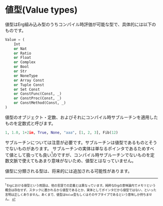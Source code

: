 # 値型(Value types)

値型はErg組み込み型のうちコンパイル時評価が可能な型で、具体的には以下のものです。

```python
Value = (
    Int
    or Nat
    or Ratio
    or Float
    or Complex
    or Bool
    or Str
    or NoneType
    or Array Const
    or Tuple Const
    or Set Const
    or ConstFunc(Const, _)
    or ConstProc(Const, _)
    or ConstMethod(Const, _)
)
```

値型のオブジェクト・定数、およびそれにコンパイル時サブルーチンを適用したものを定数式と呼びます。

```python
1, 1.0, 1+2im, True, None, "aaa", [1, 2, 3], Fib(12)
```

サブルーチンについては注意が必要です。サブルーチンは値型であるものとそうでないものがあります。
サブルーチンの実体は単なるポインタであるためすべて値として扱っても良い[<sup id="f1">1</sup>](#1)のですが、コンパイル時サブルーチンでないものを定数文脈で使えてもあまり意味がないため、値型とはなっていません。

値型に分類される型は、将来的には追加される可能性があります。

---

<span id="1" style="font-size:x-small"><sup>1</sup> Ergにおける値型という用語は、他の言語での定義とは異なっています。純粋なErgの意味論内でメモリという概念は存在せず、スタックに置かれるから値型であるとか、実体としてポインタだから値型ではない、といった言明は正しくありません。あくまで、値型は`Value`型もしくはそのサブタイプであるという意味しか持ちません。 [↩](#f1)</span>
